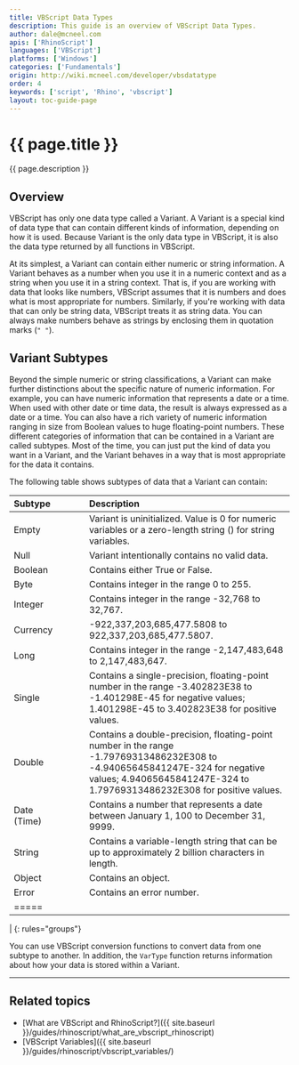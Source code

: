 ```yaml
---
title: VBScript Data Types
description: This guide is an overview of VBScript Data Types.
author: dale@mcneel.com
apis: ['RhinoScript']
languages: ['VBScript']
platforms: ['Windows']
categories: ['Fundamentals']
origin: http://wiki.mcneel.com/developer/vbsdatatype
order: 4
keywords: ['script', 'Rhino', 'vbscript']
layout: toc-guide-page
---
```


# {{ page.title }}

{{ page.description }}

## Overview

VBScript has only one data type called a Variant.  A Variant is a special kind of data type that can contain different kinds of information, depending on how it is used.  Because Variant is the only data type in VBScript, it is also the data type returned by all functions in VBScript.

At its simplest, a Variant can contain either numeric or string information.  A Variant behaves as a number when you use it in a numeric context and as a string when you use it in a string context.  That is, if you are working with data that looks like numbers, VBScript assumes that it is numbers and does what is most appropriate for numbers.  Similarly, if you're working with data that can only be string data, VBScript treats it as string data. You can always make numbers behave as strings by enclosing them in quotation marks (`" "`).

## Variant Subtypes

Beyond the simple numeric or string classifications, a Variant can make further distinctions about the specific nature of numeric information.  For example, you can have numeric information that represents a date or a time. When used with other date or time data, the result is always expressed as a date or a time.  You can also have a rich variety of numeric information ranging in size from Boolean values to huge floating-point numbers.  These different categories of information that can be contained in a Variant are called subtypes.  Most of the time, you can just put the kind of data you want in a Variant, and the Variant behaves in a way that is most appropriate for the data it contains.

The following table shows subtypes of data that a Variant can contain:

| Subtype | | | |  Description |
|:--------|:-:|:-:|:-:|:--------|
| Empty   | | | | Variant is uninitialized.  Value is 0 for numeric variables or a zero-length string () for string variables.   |
| Null   | | | | Variant intentionally contains no valid data.   |
| Boolean   | | | | Contains either True or False.   |
| Byte   | | | | Contains integer in the range 0 to 255.   |
| Integer   | | | | Contains integer in the range -32,768 to 32,767.   |
| Currency   | | | | -922,337,203,685,477.5808 to 922,337,203,685,477.5807.   |
| Long   | | | | Contains integer in the range -2,147,483,648 to 2,147,483,647.   |
| Single   | | | | Contains a single-precision, floating-point number in the range -3.402823E38 to -1.401298E-45 for negative values; 1.401298E-45 to 3.402823E38 for positive values.   |
| Double   | | | | Contains a double-precision, floating-point number in the range -1.79769313486232E308 to -4.94065645841247E-324 for negative values; 4.94065645841247E-324 to 1.79769313486232E308 for positive values.   |
| Date (Time)   | | | | Contains a number that represents a date between January 1, 100 to December 31, 9999.   |
| String   | | | | Contains a variable-length string that can be up to approximately 2 billion characters in length.   |
| Object   | | | | Contains an object.   |
| Error   | | | | Contains an error number.   |
|=====
|
{: rules="groups"}

You can use VBScript conversion functions to convert data from one subtype to another. In addition, the `VarType` function returns information about how your data is stored within a Variant.

---

## Related topics

- [What are VBScript and RhinoScript?]({{ site.baseurl }}/guides/rhinoscript/what_are_vbscript_rhinoscript)
- [VBScript Variables]({{ site.baseurl }}/guides/rhinoscript/vbscript_variables/)
